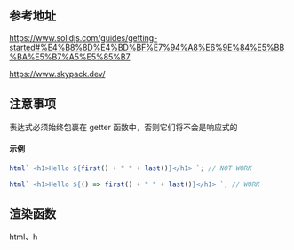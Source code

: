 
## 参考地址
https://www.solidjs.com/guides/getting-started#%E4%B8%8D%E4%BD%BF%E7%94%A8%E6%9E%84%E5%BB%BA%E5%B7%A5%E5%85%B7

https://www.skypack.dev/

## 注意事项
表达式必须始终包裹在 getter 函数中，否则它们将不会是响应式的

#### 示例
```javascript
html` <h1>Hello ${first() + " " + last()}</h1> `; // NOT WORK

html` <h1>Hello ${() => first() + " " + last()}</h1> `; // WORK
```

## 渲染函数
html、h